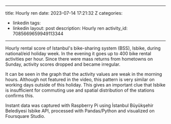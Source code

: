 
---
title: Hourly ren
date: 2023-07-14 17:21:32 Z
categories:
- linkedin
tags:
- linkedin
layout: post
description: Hourly ren
activity_id: 7085669659949113344
---
Hourly rental score of Istanbul's bike-sharing system (BSS), Isbike, during national/eid holiday week. In the evening it goes up to 400 bike rental activities per hour. Since there were mass returns from hometowns on Sunday, activity scores dropped and became irregular.

It can be seen in the graph that the activity values ​​are weak in the morning hours. Although not featured in the video, this pattern is very similar on working days outside of this holiday. This gives an important clue that Isbike is insufficient for commuting use and spatial distribution of the stations confirms this.

Instant data was captured with Raspberry Pi using İstanbul Büyükşehir Belediyesi Isbike API, processed with Pandas/Python and visualized on Foursquare Studio.
